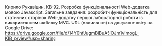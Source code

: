 Кирило Рукавіцин, КВ-92. Розробка функціональності Web-додатка мовою Javascript. Загальне завдання: розробити функціональність для статичних сторінок Web-додатку першої лабораторної роботи із використанням шаблону MVC. URL (посилання) на документ звіту на Google Drive: https://drive.google.com/file/d/14Y0hfJugmBiBuA5IOJm1vImogL-KIB_p/view?usp=sharing